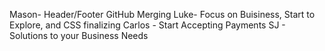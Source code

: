 Mason- Header/Footer GitHub Merging
Luke-  Focus on Buisiness, Start to Explore, and CSS finalizing
Carlos - Start Accepting Payments
SJ - Solutions to your Business Needs